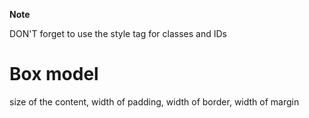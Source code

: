 **Note**

DON'T forget to use the style tag for classes and IDs

# Box model

size of the content, width of padding, width of border, width of margin
